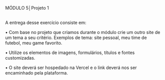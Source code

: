 ##

MÓDULO 5│Projeto 1

##

A entrega desse exercício
consiste em:

• Com base no projeto que criamos durante o
módulo crie um outro site de um tema a seu
critério. Exemplos de tema: site pessoal,
meu time de futebol, meu game favorito.

• Utilize os elementos de imagens,
formulários, títulos e fontes customizadas.

• O site deverá ser hospedado na Vercel e o
link deverá nos ser encaminhado pela
plataforma.

##